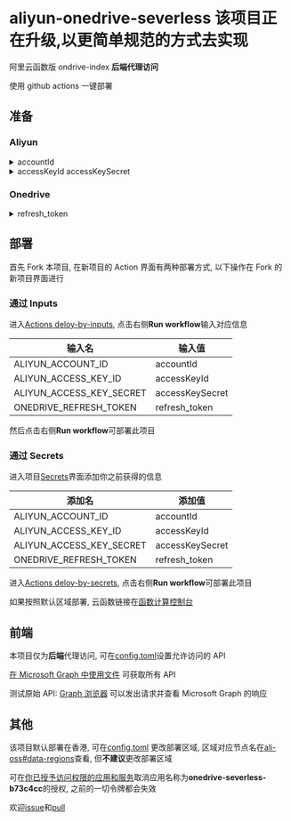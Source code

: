<!--
 * @Date: 2020-10-04 17:24:47
 * @LastEditors: lisonge
 * @Author: lisonge
 * @LastEditTime: 2020-10-07 13:37:11
-->

# aliyun-onedrive-severless 该项目正在升级,以更简单规范的方式去实现

阿里云函数版 ondrive-index **后端代理访问**

使用 github actions 一键部署

## 准备

### Aliyun

<details>

<summary>accountId</summary>

在[账号管理-安全设置](https://account.console.aliyun.com/#/secure) 账号 ID 在头像右侧第二行文字

</details>

<details>

<summary>accessKeyId accessKeySecret</summary>

方式 1: 在[RAM 访问控制 - AccessKey 管理](https://ram.console.aliyun.com/manage/ak) 创建 AccessKey

方式 2: 在[RAM 访问控制 - 用户](https://ram.console.aliyun.com/users/new) 创建子用户, 随意填写登录名及显示名，勾选编程访问，点击创建, 添加权限[AliyunFCFullAccess, AliyunOSSFullAccess]

</details>

### Onedrive

<details>
<summary>refresh_token</summary>

在[graph-auth-pages](https://dev.songe.li/aliyun-onedrive-severless/graph-auth-pages/index.html)获取授权令牌

</details>

## 部署

首先 Fork 本项目, 在新项目的 Action 界面有两种部署方式, 以下操作在 Fork 的新项目界面进行

### 通过 Inputs

进入[Actions deloy-by-inputs](../../actions?query=workflow%3Adeloy-by-inputs), 点击右侧**Run workflow**输入对应信息

| 输入名                   | 输入值          |
| ------------------------ | --------------- |
| ALIYUN_ACCOUNT_ID        | accountId       |
| ALIYUN_ACCESS_KEY_ID     | accessKeyId     |
| ALIYUN_ACCESS_KEY_SECRET | accessKeySecret |
| ONEDRIVE_REFRESH_TOKEN   | refresh_token   |

然后点击右侧**Run workflow**可部署此项目

### 通过 Secrets

进入项目[Secrets](../../settings/secrets/new)界面添加你之前获得的信息

| 添加名                   | 添加值          |
| ------------------------ | --------------- |
| ALIYUN_ACCOUNT_ID        | accountId       |
| ALIYUN_ACCESS_KEY_ID     | accessKeyId     |
| ALIYUN_ACCESS_KEY_SECRET | accessKeySecret |
| ONEDRIVE_REFRESH_TOKEN   | refresh_token   |

进入[Actions deloy-by-secrets](../../actions?query=workflow%3Adeloy-by-secrets), 点击右侧**Run workflow**可部署此项目

如果按照默认区域部署, 云函数链接在[函数计算控制台](https://fc.console.aliyun.com/fc/service/cn-hongkong/aliyun-severless-b395ab/function/onedrive-severless/overview)

## 前端

本项目仅为**后端**代理访问, 可在[config.toml](./config.toml)设置允许访问的 API

[在 Microsoft Graph 中使用文件](https://docs.microsoft.com/zh-cn/graph/api/resources/onedrive) 可获取所有 API

测试原始 API: [Graph 浏览器](https://developer.microsoft.com/zh-cn/graph/graph-explorer) 可以发出请求并查看 Microsoft Graph 的响应

## 其他

该项目默认部署在香港, 可在[config.toml](./config.toml) 更改部署区域, 区域对应节点名在[ali-oss#data-regions](https://github.com/ali-sdk/ali-oss#data-regions)查看, 但**不建议**更改部署区域

可在[你已授予访问权限的应用和服务](https://account.live.com/consent/Manage)取消应用名称为**onedrive-severless-b73c4cc**的授权, 之前的一切令牌都会失效

欢迎[issue](../../issues)和[pull](../../pulls)
